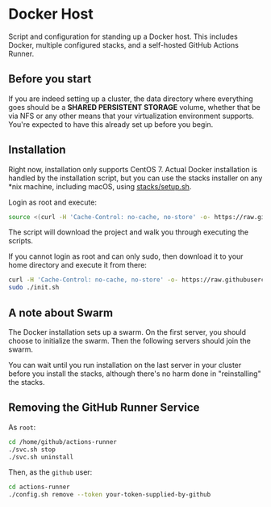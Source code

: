 # Docker Host

Script and configuration for standing up a Docker host. This includes Docker, multiple
configured stacks, and a self-hosted GitHub Actions Runner.

## Before you start

If you are indeed setting up a cluster, the data directory where everything goes should
be a **SHARED PERSISTENT STORAGE** volume, whether that be via NFS or any other means
that your virtualization environment supports. You're expected to have this already set
up before you begin.

## Installation

Right now, installation only supports CentOS 7. Actual Docker installation is handled by
the installation script, but you can use the stacks installer on any *nix machine,
including macOS, using [stacks/setup.sh](./stacks/setup.sh).

Login as root and execute:

```sh
source <(curl -H 'Cache-Control: no-cache, no-store' -o- https://raw.githubusercontent.com/uicpharm/docker-host/main/init.sh)
```

The script will download the project and walk you through executing the scripts.

If you cannot login as root and can only sudo, then download it to your home directory and
execute it from there:

```sh
curl -H 'Cache-Control: no-cache, no-store' -o- https://raw.githubusercontent.com/uicpharm/docker-host/main/init.sh > init.sh
sudo ./init.sh
```

## A note about Swarm

The Docker installation sets up a swarm. On the first server, you should choose to
initialize the swarm. Then the following servers should join the swarm.

You can wait until you run installation on the last server in your cluster before you
install the stacks, although there's no harm done in "reinstalling" the stacks.

## Removing the GitHub Runner Service

As `root`:

```sh
cd /home/github/actions-runner
./svc.sh stop
./svc.sh uninstall
```

Then, as the `github` user:

```sh
cd actions-runner
./config.sh remove --token your-token-supplied-by-github
```
